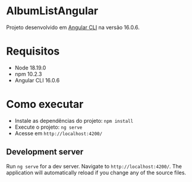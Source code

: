 # AlbumListAngular

Projeto desenvolvido em [Angular CLI](https://github.com/angular/angular-cli) na versão 16.0.6.

# Requisitos
- Node 18.19.0
- npm 10.2.3
- Angular CLI 16.0.6

# Como executar

- Instale as dependências do projeto: `npm install`
- Execute o projeto: `ng serve`
- Acesse em `http://localhost:4200/`

## Development server

Run `ng serve` for a dev server. Navigate to `http://localhost:4200/`. The application will automatically reload if you change any of the source files.
